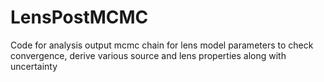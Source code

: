 # LensPostMCMC
Code for analysis output mcmc chain for lens model parameters to check convergence, derive various source and lens properties along with uncertainty
